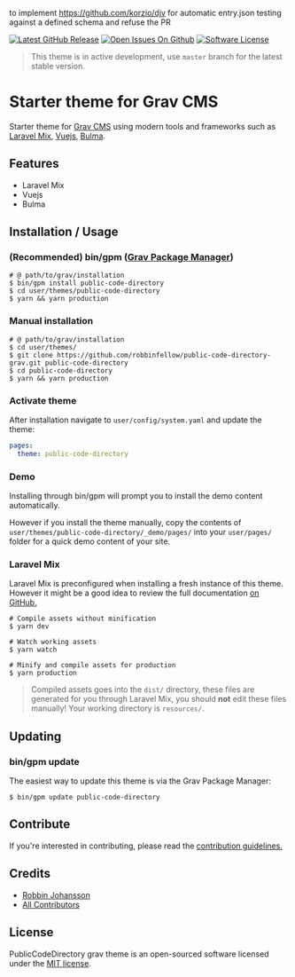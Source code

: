 to implement https://github.com/korzio/djv for automatic entry.json testing against a defined schema and refuse the PR


[![Latest GitHub Release](https://img.shields.io/github/release/robbinfellow/public-code-directory-grav.svg?style=flat-square)](https://github.com/robbinfellow/public-code-directory-grav/releases)
[![Open Issues On Github](https://img.shields.io/github/issues-raw/robbinfellow/public-code-directory-grav.svg?style=flat-square)](https://github.com/robbinfellow/public-code-directory-grav/issues)
[![Software License](https://img.shields.io/github/license/robbinfellow/public-code-directory-grav.svg?style=flat-square)](https://github.com/robbinfellow/public-code-directory-grav/blob/master/LICENSE)

> This theme is in active development, use `master` branch for the latest stable version.

# Starter theme for Grav CMS

Starter theme for [Grav CMS](https://github.com/getgrav/grav) using modern tools and frameworks such as [Laravel Mix](https://github.com/JeffreyWay/laravel-mix), [Vuejs](https://github.com/vuejs/vue), [Bulma](https://github.com/jgthms/bulma).

## Features

* Laravel Mix
* Vuejs
* Bulma

## Installation / Usage

### (Recommended) bin/gpm ([Grav Package Manager](http://learn.getgrav.org/advanced/grav-gpm))

```shell
# @ path/to/grav/installation
$ bin/gpm install public-code-directory
$ cd user/themes/public-code-directory
$ yarn && yarn production
```

### Manual installation

```shell
# @ path/to/grav/installation
$ cd user/themes/
$ git clone https://github.com/robbinfellow/public-code-directory-grav.git public-code-directory
$ cd public-code-directory
$ yarn && yarn production
```

### Activate theme

After installation navigate to `user/config/system.yaml` and update the theme:
``` yaml
pages:
  theme: public-code-directory
```

### Demo

Installing through bin/gpm will prompt you to install the demo content automatically.

However if you install the theme manually, copy the contents of `user/themes/public-code-directory/_demo/pages/` into your `user/pages/` folder for a quick demo content of your site.

### Laravel Mix

Laravel Mix is preconfigured when installing a fresh instance of this theme. However it might be a good idea to review the full documentation [on GitHub.](https://github.com/JeffreyWay/laravel-mix/tree/master/docs#readme)

```shell
# Compile assets without minification
$ yarn dev

# Watch working assets
$ yarn watch

# Minify and compile assets for production
$ yarn production
```

> Compiled assets goes into the `dist/` directory, these files are generated for you through Laravel Mix, you should **not** edit these files manually! Your working directory is `resources/`.

## Updating

### bin/gpm update

The easiest way to update this theme is via the Grav Package Manager:

```shell
$ bin/gpm update public-code-directory
```

## Contribute

If you're interested in contributing, please read the [contribution guidelines.](.github/CONTRIBUTING.md)

## Credits

* [Robbin Johansson](https://github.com/robbinfellow)
* [All Contributors](https://github.com/robbinfellow/public-code-directory-grav/graphs/contributors)

## License

PublicCodeDirectory grav theme is an open-sourced software licensed under the [MIT license](http://opensource.org/licenses/MIT).
